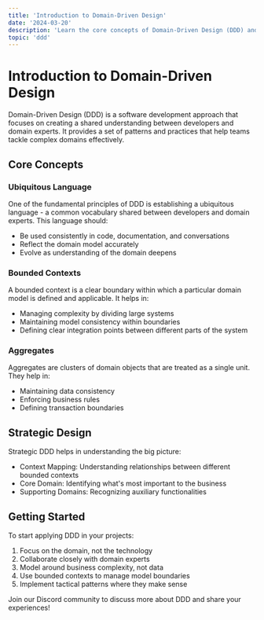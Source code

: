 ```yaml
---
title: 'Introduction to Domain-Driven Design'
date: '2024-03-20'
description: 'Learn the core concepts of Domain-Driven Design (DDD) and how it can help you build better software'
topic: 'ddd'
---
```


# Introduction to Domain-Driven Design

Domain-Driven Design (DDD) is a software development approach that focuses on creating a shared understanding between developers and domain experts. It provides a set of patterns and practices that help teams tackle complex domains effectively.

## Core Concepts

### Ubiquitous Language

One of the fundamental principles of DDD is establishing a ubiquitous language - a common vocabulary shared between developers and domain experts. This language should:

- Be used consistently in code, documentation, and conversations
- Reflect the domain model accurately
- Evolve as understanding of the domain deepens

### Bounded Contexts

A bounded context is a clear boundary within which a particular domain model is defined and applicable. It helps in:

- Managing complexity by dividing large systems
- Maintaining model consistency within boundaries
- Defining clear integration points between different parts of the system

### Aggregates

Aggregates are clusters of domain objects that are treated as a single unit. They help in:

- Maintaining data consistency
- Enforcing business rules
- Defining transaction boundaries

## Strategic Design

Strategic DDD helps in understanding the big picture:

- Context Mapping: Understanding relationships between different bounded contexts
- Core Domain: Identifying what's most important to the business
- Supporting Domains: Recognizing auxiliary functionalities

## Getting Started

To start applying DDD in your projects:

1. Focus on the domain, not the technology
2. Collaborate closely with domain experts
3. Model around business complexity, not data
4. Use bounded contexts to manage model boundaries
5. Implement tactical patterns where they make sense

Join our Discord community to discuss more about DDD and share your experiences! 